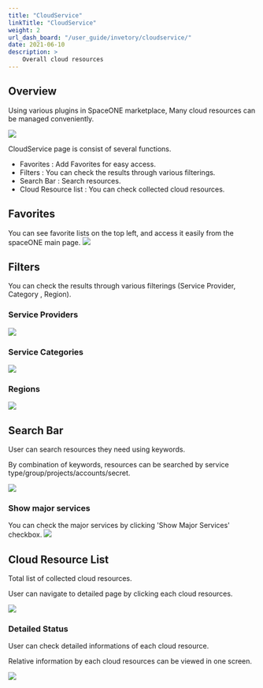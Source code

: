 ```yaml
---
title: "CloudService"
linkTitle: "CloudService"
weight: 2
url_dash_board: "/user_guide/invetory/cloudservice/" 
date: 2021-06-10
description: >
    Overall cloud resources
---
```


## Overview  

Using various plugins in SpaceONE marketplace, Many cloud resources can be managed conveniently.

![](/ko/docs/guides/inventory/cloudservice_img/cloudservice_image_01.png)

CloudService page is consist of several functions.

* Favorites : Add Favorites for easy access.
* Filters : You can check the results through various filterings.
* Search Bar : Search resources.
* Cloud Resource list : You can check collected cloud resources.

## Favorites

You can see favorite lists on the top left, and access it easily from the spaceONE main page.
![](/ko/docs/guides/inventory/cloudservice_img/cloudservice_image_02.png)

## Filters

You can check the results through various filterings (Service Provider, Category , Region).

### Service Providers

![](/ko/docs/guides/inventory/cloudservice_img/cloudservice_image_03.png)

### Service Categories

![](/ko/docs/guides/inventory/cloudservice_img/cloudservice_image_04.png)

### Regions

![](/ko/docs/guides/inventory/cloudservice_img/cloudservice_image_05.png)

## Search Bar

User can search resources they need using keywords.

By combination of keywords, resources can be searched by service type/group/projects/accounts/secret. 

![](/ko/docs/guides/inventory/cloudservice_img/cloudservice_image_06.png)

### Show major services

You can check the major services by clicking 'Show Major Services' checkbox.
![](/ko/docs/guides/inventory/cloudservice_img/cloudservice_image_07.png)

## Cloud Resource List

Total list of collected cloud resources.

User can navigate to detailed page by clicking each cloud resources.

![](/ko/docs/guides/inventory/cloudservice_img/cloudservice_image_08.png)

### Detailed Status

User can check detailed informations of each cloud resource.

Relative information by each cloud resources can be viewed in one screen.

![](/ko/docs/guides/inventory/cloudservice_img/cloudservice_image_09.png)


